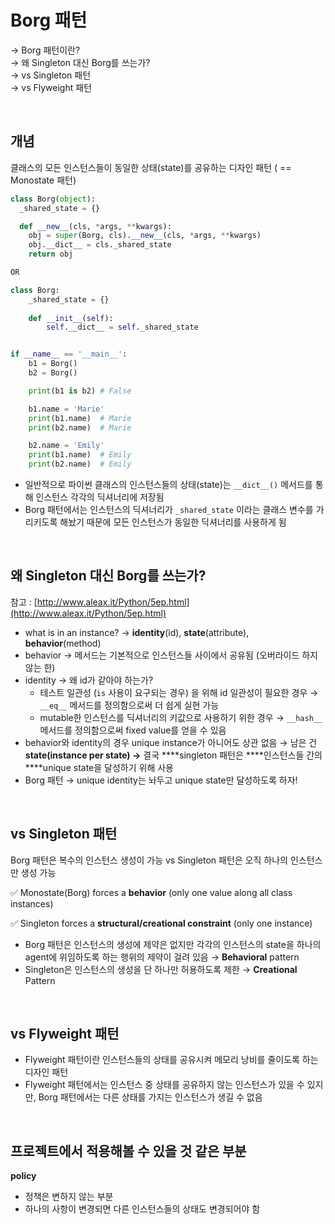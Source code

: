 # Borg 패턴
→ Borg 패턴이란? <br />
→ 왜 Singleton 대신 Borg를 쓰는가? <br />
→ vs Singleton 패턴  <br />
→ vs Flyweight 패턴 <br />

<br />

## 개념 
클래스의 모든 인스턴스들이 동일한 상태(state)를 공유하는 디자인 패턴 ( == Monostate 패턴)
```python
class Borg(object):
  _shared_state = {}

  def __new__(cls, *args, **kwargs):
    obj = super(Borg, cls).__new__(cls, *args, **kwargs)
    obj.__dict__ = cls._shared_state
    return obj

OR 

class Borg:
    _shared_state = {}
    
    def __init__(self):
        self.__dict__ = self._shared_state


if __name__ == '__main__':
    b1 = Borg()
    b2 = Borg()

    print(b1 is b2) # False

    b1.name = 'Marie'
    print(b1.name)  # Marie
    print(b2.name)  # Marie

    b2.name = 'Emily'
    print(b1.name)  # Emily
    print(b2.name)  # Emily
```
- 일반적으로 파이썬 클래스의 인스턴스들의 상태(state)는 `__dict__()` 메서드를 통해 인스턴스 각각의 딕셔너리에 저장됨
- Borg 패턴에서는 인스턴스의 딕셔너리가 `_shared_state` 이라는 클래스 변수를 가리키도록 해놨기 때문에 모든 인스턴스가 동일한 딕셔너리를 사용하게 됨

<br />

## 왜 Singleton 대신 Borg를 쓰는가?

참고 : [http://www.aleax.it/Python/5ep.html](http://www.aleax.it/Python/5ep.html) 

- what is in an instance? → **identity**(id), **state**(attribute), **behavior**(method)
- behavior → 메서드는 기본적으로 인스턴스들 사이에서 공유됨 (오버라이드 하지 않는 한)
- identity → 왜 id가 같아야 하는가?
    - 테스트 일관성 (`is` 사용이 요구되는 경우) 을 위해 id 일관성이 필요한 경우 → `__eq__` 메서드를 정의함으로써 더 쉽게 실현 가능
    - mutable한 인스턴스를 딕셔너리의 키값으로 사용하기 위한 경우 → `__hash__` 메서드를 정의함으로써 fixed value를 얻을 수 있음
- behavior와 identity의 경우 unique instance가 아니어도 상관 없음 → 남은 건 **state(instance per state) →** 결국 ****singleton 패턴은 ****인스턴스들 간의 ****unique state을 달성하기 위해 사용
- Borg 패턴 → unique identity는 놔두고 unique state만 달성하도록 하자!

<br />

## vs Singleton 패턴

Borg 패턴은 복수의 인스턴스 생성이 가능 vs Singleton 패턴은 오직 하나의 인스턴스만 생성 가능 

✅ Monostate(Borg) forces a **behavior** (only one value along all class instances) 

✅ Singleton forces a **structural/creational constraint** (only one instance) 

- Borg 패턴은 인스턴스의 생성에 제약은 없지만 각각의 인스턴스의 state을 하나의 agent에 위임하도록 하는 행위의 제약이 걸려 있음 → **Behavioral** pattern
- Singleton은 인스턴스의 생성을 단 하나만 허용하도록 제한 → **Creational** Pattern

<br />

## vs Flyweight 패턴

- Flyweight 패턴이란 인스턴스들의 상태를 공유시켜 메모리 낭비를 줄이도록 하는 디자인 패턴
- Flyweight 패턴에서는 인스턴스 중 상태를 공유하지 않는 인스턴스가 있을 수 있지만, Borg 패턴에서는 다른 상태를 가지는 인스턴스가 생길 수 없음

<br />

## 프로젝트에서 적용해볼 수 있을 것 같은 부분 

**policy**
- 정책은 변하지 않는 부분
- 하나의 사항이 변경되면 다른 인스턴스들의 상태도 변경되어야 함
